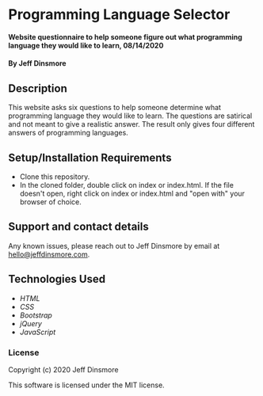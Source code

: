 # Programming Language Selector

#### Website questionnaire to help someone figure out what programming language they would like to learn, 08/14/2020

#### By Jeff Dinsmore

## Description

This website asks six questions to help someone determine what programming language they would like to learn. The questions are satirical and not meant to give a realistic answer. The result only gives four different answers of programming languages.

## Setup/Installation Requirements

* Clone this repository.
* In the cloned folder, double click on index or index.html. If the file doesn't open, right click on index or index.html and "open with" your browser of choice.

## Support and contact details

Any known issues, please reach out to Jeff Dinsmore by email at hello@jeffdinsmore.com.

## Technologies Used

* _HTML_
* _CSS_
* _Bootstrap_
* _jQuery_
* _JavaScript_

### License

Copyright (c) 2020 Jeff Dinsmore

This software is licensed under the MIT license.